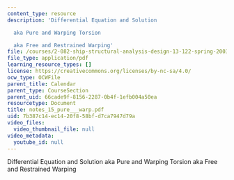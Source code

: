 ```yaml
---
content_type: resource
description: 'Differential Equation and Solution

  aka Pure and Warping Torsion

  aka Free and Restrained Warping'
file: /courses/2-082-ship-structural-analysis-design-13-122-spring-2003/7b387c14ec1420f858bfd7ca7947d79a_notes_15_pure___warp.pdf
file_type: application/pdf
learning_resource_types: []
license: https://creativecommons.org/licenses/by-nc-sa/4.0/
ocw_type: OCWFile
parent_title: Calendar
parent_type: CourseSection
parent_uid: 66cade9f-8156-2287-0b4f-1efb004a50ea
resourcetype: Document
title: notes_15_pure___warp.pdf
uid: 7b387c14-ec14-20f8-58bf-d7ca7947d79a
video_files:
  video_thumbnail_file: null
video_metadata:
  youtube_id: null
---
```

Differential Equation and Solution
aka Pure and Warping Torsion
aka Free and Restrained Warping
